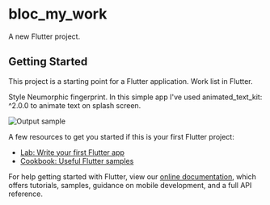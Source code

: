 # bloc_my_work

A new Flutter project.


## Getting Started

This project is a starting point for a Flutter application.
Work list in Flutter.

Style Neumorphic fingerprint.
In this simple app I've used animated_text_kit: ^2.0.0 to animate text on splash screen.


![Output sample](ezgif.com-video-to-gif.gif)

A few resources to get you started if this is your first Flutter project:

- [Lab: Write your first Flutter app](https://flutter.dev/docs/get-started/codelab)
- [Cookbook: Useful Flutter samples](https://flutter.dev/docs/cookbook)

For help getting started with Flutter, view our
[online documentation](https://flutter.dev/docs), which offers tutorials,
samples, guidance on mobile development, and a full API reference.
